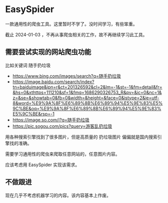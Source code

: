 # EasySpider

一款通用性的爬虫工具。这里暂时不学了。没时间学习，有些笨重。

截止 2024-01-03 ，不再从事爬虫相关的工作，故不再继续学习此工具。

## 需要尝试实现的网站爬虫功能

比如关键词 随手扔垃圾

- https://www.bing.com/images/search?q=随手扔垃圾
- https://image.baidu.com/search/index?tn=baiduimage&ipn=r&ct=201326592&cl=2&lm=-1&st=-1&fm=detail&fr=&hs=0&xthttps=111210&sf=1&fmq=1686290326753_R&pv=&ic=0&nc=1&z=&se=&showtab=0&fb=0&width=&height=&face=0&istype=2&ie=utf-8&word=%E9%9A%8F%E6%89%8B%E6%89%94%E5%9E%83%E5%9C%BE&oq=%E9%9A%8F%E6%89%8B%E6%89%94%E5%9E%83%E5%9C%BE&rsp=-1
- https://image.so.com/i?q=随手扔垃圾
- https://pic.sogou.com/pics?query=游客乱扔垃圾

用各种搜索引擎找到了很多图片，但是高质量的 扔垃圾图片 偏偏就是国内搜索引擎找的准确。

需要学习通用性的爬虫来爬取任意网站的，任意图片内容。

应该考虑用 EasySpider 实现该需求。

## 不做跟进

现在几乎不考虑机器学习的内容。该内容基本上作废。
